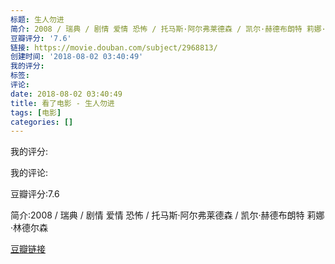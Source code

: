 ```yaml
---
标题: 生人勿进
简介: 2008 / 瑞典 / 剧情 爱情 恐怖 / 托马斯·阿尔弗莱德森 / 凯尔·赫德布朗特 莉娜·林德尔森
豆瓣评分: '7.6'
链接: https://movie.douban.com/subject/2968813/
创建时间: '2018-08-02 03:40:49'
我的评分:
标签:
评论:
date: 2018-08-02 03:40:49
title: 看了电影 - 生人勿进
tags: [电影]
categories: []
---
```


我的评分:

我的评论:

豆瓣评分:7.6

简介:2008 / 瑞典 / 剧情 爱情 恐怖 / 托马斯·阿尔弗莱德森 / 凯尔·赫德布朗特 莉娜·林德尔森

[豆瓣链接](https://movie.douban.com/subject/2968813/)

